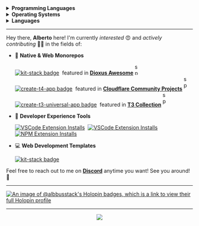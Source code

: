<details>
<summary><b>Programming Languages</b></summary>
<br>

[![Typescript](https://img.shields.io/badge/TypeScript-007ACC?style=for-the-badge&logo=typescript&logoColor=white)](https://www.typescriptlang.org/)&nbsp;
[![Dart](https://img.shields.io/badge/Dart-04599c?style=for-the-badge&logo=dart&logoColor=white)](https://dart.dev/)&nbsp;
[![Python](https://img.shields.io/badge/Python-3776AB?style=for-the-badge&logo=python&logoColor=white)](https://www.python.org/)&nbsp;
[![Java](https://img.shields.io/badge/Java-ED8B00?style=for-the-badge&logo=openjdk&logoColor=white)](https://www.java.com/en/)&nbsp;
[![C++](https://img.shields.io/badge/C%2B%2B-00599C?style=for-the-badge&logo=c%2B%2B&logoColor=white)](https://en.wikipedia.org/wiki/C%2B%2B)&nbsp;
[![SQL](https://img.shields.io/badge/Rust-f75208?style=for-the-badge&logo=rust&logoColor=white)](https://www.rust-lang.org/)&nbsp;
[![Bash](https://img.shields.io/badge/Bash-121011?style=for-the-badge&logo=gnu-bash&logoColor=white)](https://www.gnu.org/software/bash/)&nbsp;
[![SQL](https://img.shields.io/badge/SQL-316192?style=for-the-badge&logo=postgresql&logoColor=white)](https://en.wikipedia.org/wiki/SQL)

</details>

<details>
<summary><b>Operating Systems</b></summary>
<br>

[![Windows](https://img.shields.io/badge/Windows-0078D6?style=for-the-badge&logo=windows&logoColor=white)](https://www.microsoft.com/en-us/windows)&nbsp;
[![Manjaro](https://img.shields.io/badge/manjaro-35BF5C?style=for-the-badge&logo=manjaro&logoColor=white)](https://manjaro.org/)&nbsp;
[![Android](https://img.shields.io/badge/Android-3DDC84?style=for-the-badge&logo=android&logoColor=white)](https://www.android.com/)

</details>


<details>
<summary><b>Languages</b></summary>
<br>

[![Italian](https://img.shields.io/badge/Italian-white?style=for-the-badge)](https://en.wikipedia.org/wiki/Italian_language)&nbsp;
[![English](https://img.shields.io/badge/English-white?style=for-the-badge)](https://en.wikipedia.org/wiki/English_language)

</details>

---

Hey there, **Alberto** here! I'm currently _interested_ 😍 and _actively contributing_ 👨‍💻 in the fields of:

- 🧱 **Native & Web Monorepos**

  <a href="https://github.com/albbus-stack/t5.rs">
    <img src="https://img.shields.io/badge/t5.rs-white?logo=rust&style=for-the-badge&color=f75208&logoColor=white" alt="kit-stack badge"></a>
    <span>&nbsp;featured in <b><a href="https://dioxuslabs.com/awesome">Dioxus Awesome</a></b></span> <img src="https://github.com/albbus-stack/albbus-stack/assets/57916483/67545b9d-5f40-49df-bce1-847380ca3a63" alt="spacer" height=30 width=10> <br/>
  <a href="https://github.com/timothymiller/t4-app">
    <img src="https://img.shields.io/badge/create--t4--app-white?logo=typescript&style=for-the-badge&color=0189bf&logoColor=white" alt="create-t4-app badge"></a>
    <span>&nbsp;featured in <b><a href="https://blog.cloudflare.com/2024-community-update#meet-cohort-3-of-the-workers-launchpad">Cloudflare Community Projects</a></b></span> <img src="https://github.com/albbus-stack/albbus-stack/assets/57916483/67545b9d-5f40-49df-bce1-847380ca3a63" alt="spacer" height=40 width=10> <br/>
  <a href="https://github.com/chen-rn/CUA">
    <img src="https://img.shields.io/badge/create--t3--universal--app-white?logo=typescript&style=for-the-badge&color=0189bf&logoColor=white" alt="create-t3-universal-app badge"></a>
    <span>&nbsp;featured in <b><a href="https://create.t3.gg/en/t3-collection">T3 Collection</a></b></span> <img src="https://github.com/albbus-stack/albbus-stack/assets/57916483/67545b9d-5f40-49df-bce1-847380ca3a63" alt="spacer" height=40 width=10>

- 🧪 **Developer Experience Tools**
  
    [![VSCode Extension Installs](https://img.shields.io/visual-studio-marketplace/i/albbus.t4-app-tools?logo=visual-studio-code&style=for-the-badge&color=0189bf&label=t4-app-tools)](https://marketplace.visualstudio.com/items?itemName=albbus.t4-app-tools)&nbsp;
    [![VSCode Extension Installs](https://img.shields.io/visual-studio-marketplace/i/albbus-stack.t3-cua-tools?logo=visual-studio-code&style=for-the-badge&color=0189bf&label=t3-cua-tools)](https://marketplace.visualstudio.com/items?itemName=albbus-stack.t3-cua-tools)&nbsp;
    [![NPM Extension Installs](https://img.shields.io/npm/dy/create-t3-universal-app?color=f75208&label=create-t3-universal-app&logo=npm&logoColor=white&style=for-the-badge)](https://www.npmjs.com/package/create-t3-universal-app)

- 💻 **Web Development Templates**

    <a href="https://github.com/albbus-stack/kit-stack">
        <img src="https://img.shields.io/badge/kit%20stack-white?logo=svelte&style=for-the-badge&color=f75208&logoColor=white" alt="kit-stack badge">
    </a>
    
Feel free to reach out to me on **[Discord](https://discordapp.com/users/653322028824133632)** anytime you want! See you around! 👋

---

[![An image of @albbusstack's Holopin badges, which is a link to view their full Holopin profile](https://holopin.me/albbusstack)](https://holopin.io/@albbusstack)

---

<p align="center">
   <a href="https://www.codewars.com/users/albbus-stack">
      <img src="https://www.codewars.com/users/albbus-stack/badges/large" />
   </a>
</p>
